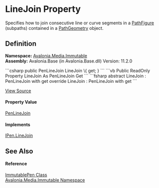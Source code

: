 # LineJoin Property


Specifies how to join consecutive line or curve segments in a <a href="T_Avalonia_Media_PathFigure">PathFigure</a> (subpaths) contained in a <a href="T_Avalonia_Media_PathGeometry">PathGeometry</a> object.



## Definition
**Namespace:** <a href="N_Avalonia_Media_Immutable">Avalonia.Media.Immutable</a>  
**Assembly:** Avalonia.Base (in Avalonia.Base.dll) Version: 11.2.0

<Tabs groupId="api-code-preview">
<TabItem value="csharp" label="C#">
```csharp
public PenLineJoin LineJoin \{ get; }
```
</TabItem>
<TabItem value="vb" label="VB">
```vb
Public ReadOnly Property LineJoin As PenLineJoin
	Get
```
</TabItem>
<TabItem value="fsharp" label="F#">
```fsharp
abstract LineJoin : PenLineJoin with get
override LineJoin : PenLineJoin with get
```
</TabItem>
</Tabs>



<a href="https://github.com/AvaloniaUI/Avalonia/tree/master/src/Avalonia.Base/Media/Immutable/ImmutablePen.cs#L80" title="View the source code">View Source</a>



#### Property Value
<a href="T_Avalonia_Media_PenLineJoin">PenLineJoin</a>

#### Implements
<a href="P_Avalonia_Media_IPen_LineJoin">IPen.LineJoin</a>  


## See Also


#### Reference
<a href="T_Avalonia_Media_Immutable_ImmutablePen">ImmutablePen Class</a>  
<a href="N_Avalonia_Media_Immutable">Avalonia.Media.Immutable Namespace</a>  
